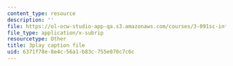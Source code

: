 ```yaml
---
content_type: resource
description: ''
file: https://ol-ocw-studio-app-qa.s3.amazonaws.com/courses/3-091sc-introduction-to-solid-state-chemistry-fall-2010/6371f78e8e4c56a1b83c755e070c7c6c_malCa9kI7Ag.vtt
file_type: application/x-subrip
resourcetype: Other
title: 3play caption file
uid: 6371f78e-8e4c-56a1-b83c-755e070c7c6c
---
```

